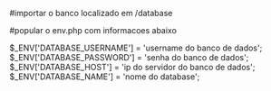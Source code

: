 #importar o banco localizado em /database

#popular o env.php com informacoes abaixo

$_ENV['DATABASE_USERNAME'] = 'username do banco de dados';
$_ENV['DATABASE_PASSWORD'] = 'senha do banco de dados';
$_ENV['DATABASE_HOST'] = 'ip do servidor do banco de dados';
$_ENV['DATABASE_NAME'] = 'nome do database';
